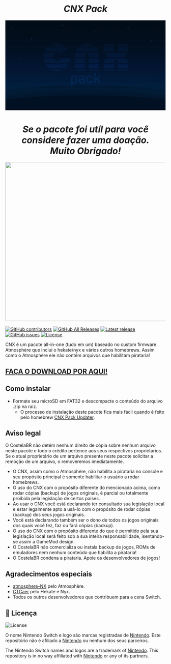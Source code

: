
***<h1 align="center">CNX Pack</h1>***

<div align="center">
<img src="./images/bootlogo.png" alight-itens="center">
</div>


***<h1 align="center">Se o pacote foi utíl para você considere fazer uma doação.<br />Muito Obrigado!</h1>***
<p align="center">
  <img width="507" height="500" src="./images/donate.jpgg">
</p>


[![GitHub contributors](https://img.shields.io/github/contributors/amsnx/cnx)](https://github.com/amsnx/cnx/graphs/contributors)
[![GitHub All Releases](https://img.shields.io/github/downloads/amsnx/cnx/total)](https://github.com/amsnx/cnx/releases)
[![Latest release](https://img.shields.io/github/v/release/amsnx/cnx)](https://github.com/amsnx/cnx/releases)
[![GitHub issues](https://img.shields.io/github/issues/amsnx/cnx)](https://github.com/amsnx/cnx/issues)
[![License](https://img.shields.io/badge/License-GPLv3-blue.svg)](https://www.gnu.org/licenses/gpl-3.0.en.html)

CNX é um pacote all-in-one (tudo em um) baseado no custom firmware Atmosphère que inclui o hekate/nyx e vários outros homebrews. Assim como o Atmosphère ele não contém arquivos que habilitam pirataria!

## **[FAÇA O DOWNLOAD POR AQUI!](https://github.com/amsnx/cnx/releases/latest)**

## Como instalar
- Formate seu microSD em FAT32 e descompacte o conteúdo do arquivo .zip na raiz.
  - O processo de instalação deste pacote fica mais fácil quando é feito pelo homebrew [CNX Pack Updater](https://github.com/amsnx/cnx-updater).

## Aviso legal
O CostelaBR não detém nenhum direito de cópia sobre nenhum arquivo neste pacote e todo o crédito pertence aos seus respectivos proprietários. Se o atual proprietário de um arquivo presente neste pacote solicitar a remoção de um arquivo, o removeremos imediatamente.

- O CNX, assim como o Atmosphère, não habilita a pirataria no console e seu propósito principal é somente habilitar o usuário a rodar homebrews.
- O uso do CNX com o propósito diferente do mencionado acima, como rodar cópias (backup) de jogos originais, é parcial ou totalmente proibida pela legislação de certos países.
- Ao usar o CNX você está declarando ter consultado sua legislação local e estar legalmente apto a usá-lo com o propósito de rodar cópias (backup) dos seus jogos originais.
- Você está declarando também ser o dono de todos os jogos originais dos quais você fez, faz ou fará cópias (backup).
- O uso do CNX com o propósito diferente do que é permitido pela sua legislação local será feito sob a sua inteira responsabilidade, isentando-se assim a GameMod design.
- O CostelaBR não comercializa ou instala backup de jogos, ROMs de emuladores nem nenhum conteúdo que habilita a pirataria!
- O CostelaBR condena a pirataria. Apoie os desenvolvedores de jogos!

## Agradecimentos especiais
- [atmosphere-NX](https://github.com/atmosphere-NX/Atmosphere/) pelo Atmosphère.
- [CTCaer](https://github.com/CTCaer/hekate/) pelo Hekate e Nyx.
- Todos os outros desenvolvedores que contribuem para a cena Switch.

## 📝 Licença

![License](https://img.shields.io/badge/License-GPLv3-blue.svg)

O nome Nintendo Switch e logo são marcas registradas de [Nintendo](https://github.com/Nintendo). Este repositório não é afiliado a [Nintendo](https://github.com/Nintendo) ou nenhum dos seus parceiros.

The Nintendo Switch names and logos are a trademark of [Nintendo](https://github.com/Nintendo). This repository is in no way affiliated with [Nintendo](https://github.com/Nintendo) or any of its partners.
